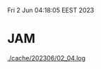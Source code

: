 Fri  2 Jun 04:18:05 EEST 2023
# JAM
<a href='./cache/202306/02_04.log'>./cache/202306/02_04.log</a>
